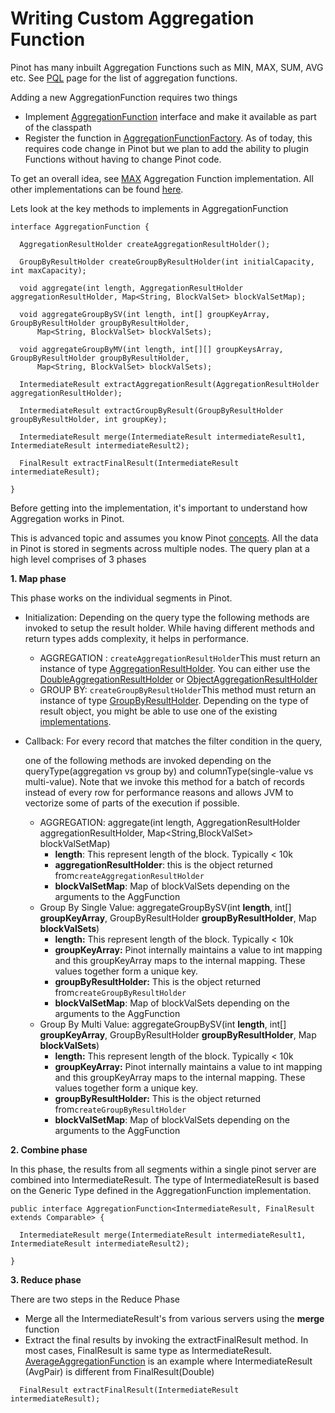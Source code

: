 # Writing Custom Aggregation Function

Pinot has many inbuilt Aggregation Functions such as MIN, MAX, SUM, AVG etc. See [PQL](../../../users/user-guide-query/querying-pinot.md) page for the list of aggregation functions.

Adding a new AggregationFunction requires two things

* Implement [AggregationFunction](https://github.com/apache/pinot/blob/master/pinot-core/src/main/java/org/apache/pinot/core/query/aggregation/function/AggregationFunction.java) interface and make it available as part of the classpath
* Register the function in [AggregationFunctionFactory](https://github.com/apache/pinot/blob/master/pinot-core/src/main/java/org/apache/pinot/core/query/aggregation/function/AggregationFunctionFactory.java). As of today, this requires code change in Pinot but we plan to add the ability to plugin Functions without having to change Pinot code.

To get an overall idea, see [MAX](https://github.com/apache/pinot/blob/master/pinot-core/src/main/java/org/apache/pinot/core/query/aggregation/function/MaxAggregationFunction.java) Aggregation Function implementation. All other implementations can be found [here](https://github.com/apache/pinot/tree/master/pinot-core/src/main/java/org/apache/pinot/core/query/aggregation/function).

Lets look at the key methods to implements in AggregationFunction

```
interface AggregationFunction {

  AggregationResultHolder createAggregationResultHolder();

  GroupByResultHolder createGroupByResultHolder(int initialCapacity, int maxCapacity);

  void aggregate(int length, AggregationResultHolder aggregationResultHolder, Map<String, BlockValSet> blockValSetMap);

  void aggregateGroupBySV(int length, int[] groupKeyArray, GroupByResultHolder groupByResultHolder,
      Map<String, BlockValSet> blockValSets);

  void aggregateGroupByMV(int length, int[][] groupKeysArray, GroupByResultHolder groupByResultHolder,
      Map<String, BlockValSet> blockValSets);

  IntermediateResult extractAggregationResult(AggregationResultHolder aggregationResultHolder);

  IntermediateResult extractGroupByResult(GroupByResultHolder groupByResultHolder, int groupKey);

  IntermediateResult merge(IntermediateResult intermediateResult1, IntermediateResult intermediateResult2);

  FinalResult extractFinalResult(IntermediateResult intermediateResult);

}
```

Before getting into the implementation, it's important to understand how Aggregation works in Pinot.

This is advanced topic and assumes you know Pinot [concepts](../../../basics/concepts.md). All the data in Pinot is stored in segments across multiple nodes. The query plan at a high level comprises of 3 phases

**1. Map phase**

This phase works on the individual segments in Pinot.

* Initialization: Depending on the query type the following methods are invoked to setup the result holder.  While having different methods and return types adds complexity, it helps in performance.
  * AGGREGATION : `createAggregationResultHolder`This must return an instance of type [AggregationResultHolder](https://github.com/apache/pinot/blob/master/pinot-core/src/main/java/org/apache/pinot/core/query/aggregation/AggregationResultHolder.java). You can either use the [DoubleAggregationResultHolder](https://github.com/apache/pinot/blob/master/pinot-core/src/main/java/org/apache/pinot/core/query/aggregation/DoubleAggregationResultHolder.java) or [ObjectAggregationResultHolder](https://github.com/apache/pinot/blob/master/pinot-core/src/main/java/org/apache/pinot/core/query/aggregation/ObjectAggregationResultHolder.java)
  * GROUP BY: `createGroupByResultHolder`This method must return an instance of type [GroupByResultHolder](https://github.com/apache/pinot/blob/master/pinot-core/src/main/java/org/apache/pinot/core/query/aggregation/groupby/GroupByResultHolder.java). Depending on the type of result object, you might be able to use one of the existing [implementations](https://github.com/apache/pinot/tree/master/pinot-core/src/main/java/org/apache/pinot/core/query/aggregation/groupby).
*   Callback: For every record that matches the filter condition in the query,

    one of the following methods are invoked depending on the queryType(aggregation vs group by) and columnType(single-value vs multi-value). Note that we invoke this method for a batch of records instead of every row for performance reasons and allows JVM to vectorize some of parts of the execution if possible.

    * AGGREGATION: aggregate(int length, AggregationResultHolder aggregationResultHolder, Map\<String,BlockValSet> blockValSetMap)
      * **length**: This represent length of the block. Typically < 10k
      * **aggregationResultHolder**: this is the object returned from`createAggregationResultHolder`
      * **blockValSetMap**: Map of blockValSets depending on the arguments to the AggFunction
    * Group By Single Value: aggregateGroupBySV(int **length**, int\[] **groupKeyArray**, GroupByResultHolder **groupByResultHolder**, Map **blockValSets**)
      * **length:** This represent length of the block. Typically < 10k
      * **groupKeyArray:**  Pinot internally maintains a value to int mapping and this groupKeyArray maps to the internal mapping. These values together form a unique key.
      * **groupByResultHolder:** This is the object returned from`createGroupByResultHolder`
      * **blockValSetMap**: Map of blockValSets depending on the arguments to the AggFunction
    * Group By Multi Value: aggregateGroupBySV(int **length**, int\[] **groupKeyArray**, GroupByResultHolder **groupByResultHolder**, Map **blockValSets**)
      * **length:** This represent length of the block. Typically < 10k
      * **groupKeyArray:**  Pinot internally maintains a value to int mapping and this groupKeyArray maps to the internal mapping. These values together form a unique key.
      * **groupByResultHolder:** This is the object returned from`createGroupByResultHolder`
      * **blockValSetMap**: Map of blockValSets depending on the arguments to the AggFunction

**2. Combine phase**

In this phase, the results from all segments within a single pinot server are combined into IntermediateResult. The type of IntermediateResult is based on the Generic Type defined in the AggregationFunction implementation.

```
public interface AggregationFunction<IntermediateResult, FinalResult extends Comparable> {

  IntermediateResult merge(IntermediateResult intermediateResult1, IntermediateResult intermediateResult2);

}
```

**3. Reduce phase**

There are two steps in the Reduce Phase

* Merge all the IntermediateResult's from various servers using the  **merge** function
* Extract the final results by invoking the extractFinalResult method. In most cases, FinalResult is same type as IntermediateResult. [AverageAggregationFunction](https://github.com/apache/pinot/blob/master/pinot-core/src/main/java/org/apache/pinot/core/query/aggregation/function/AvgAggregationFunction.java) is an example where IntermediateResult (AvgPair) is different from FinalResult(Double)

```
  FinalResult extractFinalResult(IntermediateResult intermediateResult);
```
